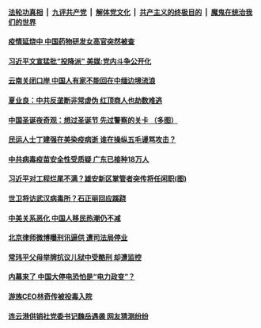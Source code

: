 

####  [法轮功真相](../../../../basic/blob/master/README.md?t=12251231) &nbsp;|&nbsp; [九评共产党](../../../../9ping.md/blob/master/README.md?t=12251231) &nbsp;|&nbsp; [解体党文化](../../../../jtdwh.md/blob/master/README.md?t=12251231)  &nbsp;|&nbsp; [共产主义的终极目的](../../../../gczydzjmd.md/blob/master/README.md?t=12251231) &nbsp;|&nbsp; [魔鬼在统治我们的世界](../../../../mgztzwmdsj.md/blob/master/README.md?t=12251231) 

#### [疫情延烧中 中国药物研发女高官突然被查](../pages/soh5/457003.md?t=12251231) 
#### [习近平文宣猛批“投降派” 美媒:党内斗争公开化](../pages/soh5/457000.md?t=12251231) 
#### [云南关闭口岸 中国人有家不能回在中缅边境流浪](../pages/soh5/456847.md?t=12251231) 
#### [夏业良：中共反垄断非常虚伪 红顶商人也劫数难逃](../pages/soh5/456868.md?t=12251231) 
#### [中国圣诞夜奇观：想过圣诞节  先过警察的关卡 （多图）](../pages/soh5/456853.md?t=12251231) 
#### [民运人士丁建强在美染疫病逝 谁在操纵五毛谩骂攻击？](../pages/soh5/456811.md?t=12251231) 
#### [中共病毒疫苗安全性受质疑 广东已接种18万人](../pages/soh5/456790.md?t=12251231) 
#### [习近平对工程烂尾不满？雄安新区掌管者突传将任闲职(图)](../pages/soh5/456802.md?t=12251231) 
#### [世卫将访武汉病毒所？石正丽回应蹊跷](../pages/soh5/456793.md?t=12251231) 
#### [中美关系恶化 中国人移民热潮仍不减](../pages/soh5/456745.md?t=12251231) 
#### [北京律师微博曝刑讯逼供 遭司法局停业](../pages/soh5/456748.md?t=12251231) 
#### [常玮平父母举牌抗议儿狱中受酷刑 却遭监控](../pages/soh5/456679.md?t=12251231) 
#### [内幕来了 中国大停电恐怕是“电力政变”？](../pages/soh5/456691.md?t=12251231) 
#### [游族CEO林奇传被投毒入院 ](../pages/soh5/456664.md?t=12251231) 
#### [连云港供销社党委书记魏岳遇袭 网友猜测纷纷](../pages/soh5/456532.md?t=12251231) 
